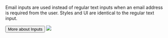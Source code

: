 <Row >
    <Column cols={8}>
    <p>Email inputs are used instead of regular text inputs when an email address is required from the user. Styles and UI are identical to the regular text input.</p>
    <Link to="../atoms/TextInput/design">
        <Button
            size="small"
            variant="tertiary"
            noPaddingFocus="tertiary">
            More about Inputs
        </Button>
    </Link>
    </Column> 
</Row>

<Row >
    <Column cols={6} className="pt-4">
        <img src="../_img/email-input--1.png" />
    </Column> 
</Row>